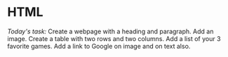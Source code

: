 # HTML
*Today's task:*
Create a webpage with a heading and paragraph.
Add an image.
Create a table with two rows and two columns.
Add a list of your 3 favorite games.
Add a link to Google on image and on text also.
